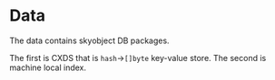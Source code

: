 Data
====

The data contains skyobject DB packages.

The first is CXDS that is `hash`->`[]byte` key-value store.
The second is machine local index.
